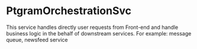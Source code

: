 # PtgramOrchestrationSvc
This service handles directly user requests from Front-end and handle business logic in the behalf of downstream services. For example: message queue, newsfeed service